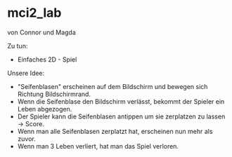 # mci2_lab
von Connor und Magda


Zu tun:
- Einfaches 2D - Spiel

Unsere Idee:
- "Seifenblasen" erscheinen auf dem Bildschirm und bewegen sich Richtung Bildschirmrand.
- Wenn die Seifenblase den Bildschirm verlässt, bekommt der Spieler ein Leben abgezogen.
- Der Spieler kann die Seifenblasen antippen um sie zerplatzen zu lassen -> Score.
- Wenn man alle Seifenblasen zerplatzt hat, erscheinen nun mehr als zuvor.
- Wenn man 3 Leben verliert, hat man das Spiel verloren.